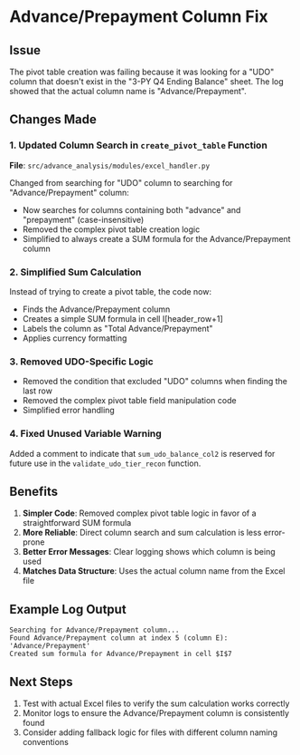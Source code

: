 # Advance/Prepayment Column Fix

## Issue
The pivot table creation was failing because it was looking for a "UDO" column that doesn't exist in the "3-PY Q4 Ending Balance" sheet. The log showed that the actual column name is "Advance/Prepayment".

## Changes Made

### 1. Updated Column Search in `create_pivot_table` Function
**File**: `src/advance_analysis/modules/excel_handler.py`

Changed from searching for "UDO" column to searching for "Advance/Prepayment" column:
- Now searches for columns containing both "advance" and "prepayment" (case-insensitive)
- Removed the complex pivot table creation logic
- Simplified to always create a SUM formula for the Advance/Prepayment column

### 2. Simplified Sum Calculation
Instead of trying to create a pivot table, the code now:
- Finds the Advance/Prepayment column
- Creates a simple SUM formula in cell I[header_row+1]
- Labels the column as "Total Advance/Prepayment"
- Applies currency formatting

### 3. Removed UDO-Specific Logic
- Removed the condition that excluded "UDO" columns when finding the last row
- Removed the complex pivot table field manipulation code
- Simplified error handling

### 4. Fixed Unused Variable Warning
Added a comment to indicate that `sum_udo_balance_col2` is reserved for future use in the `validate_udo_tier_recon` function.

## Benefits

1. **Simpler Code**: Removed complex pivot table logic in favor of a straightforward SUM formula
2. **More Reliable**: Direct column search and sum calculation is less error-prone
3. **Better Error Messages**: Clear logging shows which column is being used
4. **Matches Data Structure**: Uses the actual column name from the Excel file

## Example Log Output
```
Searching for Advance/Prepayment column...
Found Advance/Prepayment column at index 5 (column E): 'Advance/Prepayment'
Created sum formula for Advance/Prepayment in cell $I$7
```

## Next Steps
1. Test with actual Excel files to verify the sum calculation works correctly
2. Monitor logs to ensure the Advance/Prepayment column is consistently found
3. Consider adding fallback logic for files with different column naming conventions